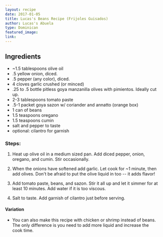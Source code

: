 ```yaml
---
layout: recipe
date: 2017-01-05
title: Lucas's Beans Recipe (Frijoles Guisados)
author: Lucas's Abuela
type: Dominican
featured_image: 
link:
---
```

## Ingredients
- ~1.5 tablespoons olive oil
- .5 yellow onion, diced.
- .5 pepper (any color), diced. 
- 4 cloves garlic crushed (or minced)
- .25 to .5 bottle pitless goya manzanilla olives with pimientos. Ideally cut up.
- 2-3 tablespoons tomato paste
- .5-1 packet goya sazon w/ coriander and annatto (orange box)
- 1 can of beans
- 1.5 teaspoons oregano
- 1.5 teaspoons cumin
- salt and pepper to taste
- optional: cilantro for garnish
### Steps:

1. Heat up olive oil in a medium sized pan. Add diced pepper, onion, oregano, and cumin. Stir occasionally.

2. When the onions have softened add garlic. Let cook for ~1 minute, then add olives. Don't be afraid to put the olive liquid in too -- it adds flavor!

3. Add tomato paste, beans, and sazon. Stir it all up and let it simmer for at least 10 minutes. Add water if it is too viscous.

4. Salt to taste. Add garnish of cilantro just before serving.

#### Variation
- You can also make this recipe with chicken or shrimp instead of beans. The only difference is you need to add more liquid and increase the cook time.
